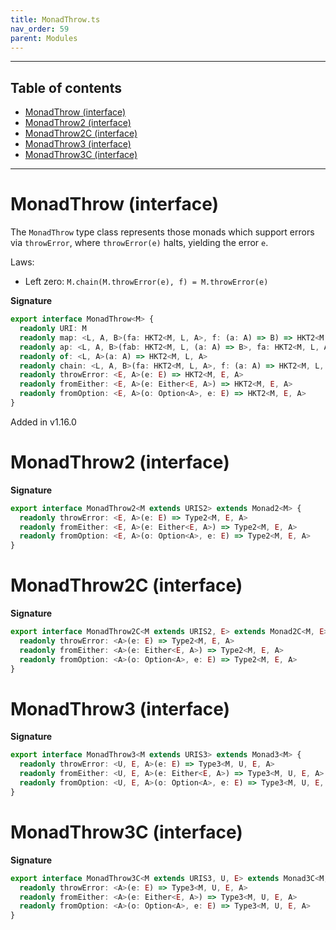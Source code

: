 ```yaml
---
title: MonadThrow.ts
nav_order: 59
parent: Modules
---
```


---

<h2 class="text-delta">Table of contents</h2>

- [MonadThrow (interface)](#monadthrow-interface)
- [MonadThrow2 (interface)](#monadthrow2-interface)
- [MonadThrow2C (interface)](#monadthrow2c-interface)
- [MonadThrow3 (interface)](#monadthrow3-interface)
- [MonadThrow3C (interface)](#monadthrow3c-interface)

---

# MonadThrow (interface)

The `MonadThrow` type class represents those monads which support errors via
`throwError`, where `throwError(e)` halts, yielding the error `e`.

Laws:

- Left zero: `M.chain(M.throwError(e), f) = M.throwError(e)`

**Signature**

```ts
export interface MonadThrow<M> {
  readonly URI: M
  readonly map: <L, A, B>(fa: HKT2<M, L, A>, f: (a: A) => B) => HKT2<M, L, B>
  readonly ap: <L, A, B>(fab: HKT2<M, L, (a: A) => B>, fa: HKT2<M, L, A>) => HKT2<M, L, B>
  readonly of: <L, A>(a: A) => HKT2<M, L, A>
  readonly chain: <L, A, B>(fa: HKT2<M, L, A>, f: (a: A) => HKT2<M, L, B>) => HKT2<M, L, B>
  readonly throwError: <E, A>(e: E) => HKT2<M, E, A>
  readonly fromEither: <E, A>(e: Either<E, A>) => HKT2<M, E, A>
  readonly fromOption: <E, A>(o: Option<A>, e: E) => HKT2<M, E, A>
}
```

Added in v1.16.0

# MonadThrow2 (interface)

**Signature**

```ts
export interface MonadThrow2<M extends URIS2> extends Monad2<M> {
  readonly throwError: <E, A>(e: E) => Type2<M, E, A>
  readonly fromEither: <E, A>(e: Either<E, A>) => Type2<M, E, A>
  readonly fromOption: <E, A>(o: Option<A>, e: E) => Type2<M, E, A>
}
```

# MonadThrow2C (interface)

**Signature**

```ts
export interface MonadThrow2C<M extends URIS2, E> extends Monad2C<M, E> {
  readonly throwError: <A>(e: E) => Type2<M, E, A>
  readonly fromEither: <A>(e: Either<E, A>) => Type2<M, E, A>
  readonly fromOption: <A>(o: Option<A>, e: E) => Type2<M, E, A>
}
```

# MonadThrow3 (interface)

**Signature**

```ts
export interface MonadThrow3<M extends URIS3> extends Monad3<M> {
  readonly throwError: <U, E, A>(e: E) => Type3<M, U, E, A>
  readonly fromEither: <U, E, A>(e: Either<E, A>) => Type3<M, U, E, A>
  readonly fromOption: <U, E, A>(o: Option<A>, e: E) => Type3<M, U, E, A>
}
```

# MonadThrow3C (interface)

**Signature**

```ts
export interface MonadThrow3C<M extends URIS3, U, E> extends Monad3C<M, U, E> {
  readonly throwError: <A>(e: E) => Type3<M, U, E, A>
  readonly fromEither: <A>(e: Either<E, A>) => Type3<M, U, E, A>
  readonly fromOption: <A>(o: Option<A>, e: E) => Type3<M, U, E, A>
}
```
